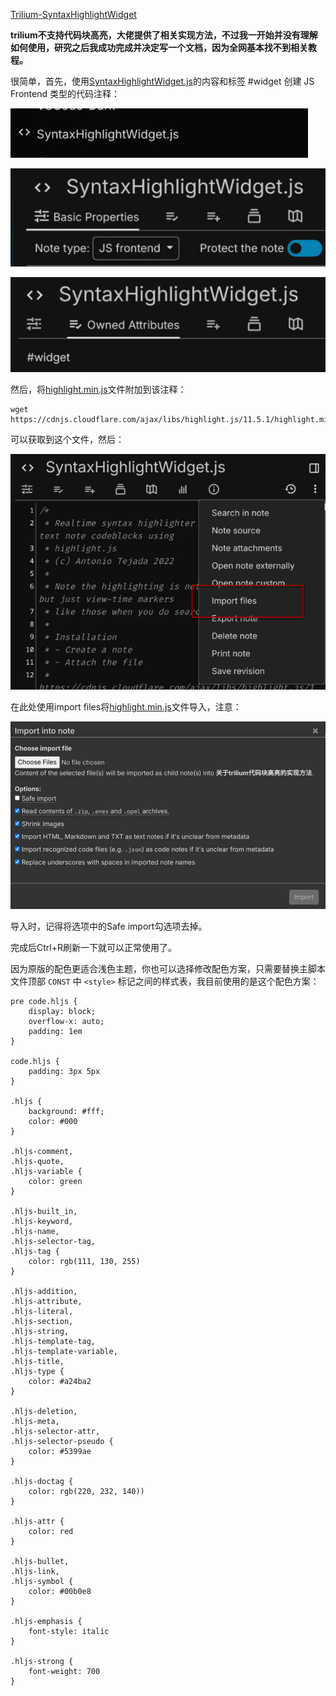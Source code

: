[Trilium-SyntaxHighlightWidget](https://github.com/antoniotejada/Trilium-SyntaxHighlightWidget)

**trilium不支持代码块高亮，大佬提供了相关实现方法，不过我一开始并没有理解如何使用，研究之后我成功完成并决定写一个文档，因为全网基本找不到相关教程。**

很简单，首先，使用[SyntaxHighlightWidget.js](https://github.com/antoniotejada/Trilium-SyntaxHighlightWidget/blob/main/SyntaxHighlightWidget.js)的内容和标签 #widget 创建 JS Frontend 类型的代码注释：

![SyntaxHightWidget](https://github.com/dreamyunight/dreamyunight.github.io/blob/main/static/trilium%E4%BB%A3%E7%A0%81%E9%AB%98%E4%BA%AE/SyntaxHightWidget.png?raw=true)

![js](https://github.com/dreamyunight/dreamyunight.github.io/blob/main/static/trilium%E4%BB%A3%E7%A0%81%E9%AB%98%E4%BA%AE/js.png?raw=true)

![widget](https://github.com/dreamyunight/dreamyunight.github.io/blob/main/static/trilium%E4%BB%A3%E7%A0%81%E9%AB%98%E4%BA%AE/widget.png?raw=true)

然后，将[highlight.min.js](https://cdnjs.cloudflare.com/ajax/libs/highlight.js/11.5.1/highlight.min.js)文件附加到该注释：

```text-x-sh
wget https://cdnjs.cloudflare.com/ajax/libs/highlight.js/11.5.1/highlight.min.js
```

可以获取到这个文件，然后：

![importfile](https://github.com/dreamyunight/dreamyunight.github.io/blob/main/static/trilium%E4%BB%A3%E7%A0%81%E9%AB%98%E4%BA%AE/importfile.png?raw=true)

在此处使用import files将[highlight.min.js](https://cdnjs.cloudflare.com/ajax/libs/highlight.js/11.5.1/highlight.min.js)文件导入，注意：

![choose](https://github.com/dreamyunight/dreamyunight.github.io/blob/main/static/trilium%E4%BB%A3%E7%A0%81%E9%AB%98%E4%BA%AE/choosesetting.png?raw=true)

导入时，记得将选项中的Safe import勾选项去掉。

完成后Ctrl+R刷新一下就可以正常使用了。  


因为原版的配色更适合浅色主题，你也可以选择修改配色方案，只需要替换主脚本文件顶部 `CONST` 中 `<style>` 标记之间的样式表，我目前使用的是这个配色方案：

```text-css
pre code.hljs {
    display: block;
    overflow-x: auto;
    padding: 1em
}

code.hljs {
    padding: 3px 5px
}

.hljs {
    background: #fff;
    color: #000
}

.hljs-comment,
.hljs-quote,
.hljs-variable {
    color: green
}

.hljs-built_in,
.hljs-keyword,
.hljs-name,
.hljs-selector-tag,
.hljs-tag {
    color: rgb(111, 130, 255)
}

.hljs-addition,
.hljs-attribute,
.hljs-literal,
.hljs-section,
.hljs-string,
.hljs-template-tag,
.hljs-template-variable,
.hljs-title,
.hljs-type {
    color: #a24ba2
}

.hljs-deletion,
.hljs-meta,
.hljs-selector-attr,
.hljs-selector-pseudo {
    color: #5399ae
}

.hljs-doctag {
    color: rgb(220, 232, 140))
}

.hljs-attr {
    color: red
}

.hljs-bullet,
.hljs-link,
.hljs-symbol {
    color: #00b0e8
}

.hljs-emphasis {
    font-style: italic
}

.hljs-strong {
    font-weight: 700
}
```